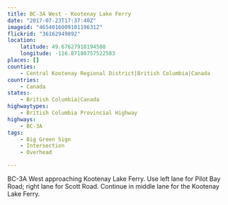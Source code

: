 ```yaml
---
title: BC-3A West - Kootenay Lake Ferry
date: "2017-07-23T17:37:40Z"
imageid: "4654016009101196312"
flickrid: "36162949892"
location:
    latitude: 49.67627918194588
    longitude: -116.87180757522583
places: []
counties:
    - Central Kootenay Regional District|British Columbia|Canada
countries:
    - Canada
states:
    - British Columbia|Canada
highwaytypes:
    - British Columbia Provincial Highway
highways:
    - BC-3A
tags:
    - Big Green Sign
    - Intersection
    - Overhead

---
```

BC-3A West approaching Kootenay Lake Ferry.  Use left lane for Pilot Bay Road; right lane for Scott Road.  Continue in middle lane for the Kootenay Lake Ferry.